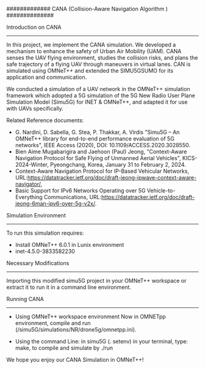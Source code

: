 ############# CANA (Collision-Aware Navigation Algorithm ) ##############

Introduction on CANA
______________________________
In this project, we implement the CANA simulation. We developed a mechanism to enhance the safety of Urban Air Mobility (UAM). CANA senses the UAV flying environment, studies the collision risks, and plans the safe trajectory of a flying UAV through maneuvers in virtual lanes. CAN is simulated using OMNeT++ and extended the SIMU5GSUMO for its application and communication.

We conducted a simulation of a UAV network in the OMNeT++ simulation framework which adopted a 5G simulation of the 5G New Radio User Plane Simulation Model
(Simu5G) for INET & OMNeT++, and adapted it for use with UAVs specifically.

Related Reference documents:

- G. Nardini, D. Sabella, G. Stea, P. Thakkar, A. Virdis "Simu5G – An OMNeT++ library for end-to-end performance evaluation of 5G networks", IEEE Access (2020), DOI: 10.1109/ACCESS.2020.3028550.
- Bien Aime Mugabarigira and Jaehoon (Paul) Jeong, "Context-Aware Navigation Protocol for Safe Flying of Unmanned Aerial Vehicles", KICS-2024-Winter, Pyeongchang, Korea, January 31 to February 2, 2024.
- Context-Aware Navigation Protocol for IP-Based Vehicular Networks, URL:https://datatracker.ietf.org/doc/draft-jeong-ipwave-context-aware-navigator/,
- Basic Support for IPv6 Networks Operating over 5G Vehicle-to-Everything Communications, URL:https://datatracker.ietf.org/doc/draft-jeong-6man-ipv6-over-5g-v2x/.

Simulation Environment
________________________
To run this simulation requires:
- Install OMNeT++ 6.0.1 in Lunix environment
- inet-4.5.0-3833582230

Necessary Modifications
_________________________
Importing this modified simu5G project in your OMNeT++ workspace or extract it to run it in a command line environment.

Running CANA
_______________
- Using OMNeT++ workspace environment
    Now in OMNETpp environment, compile and run (/simu5G/simulations/NR/drone5g/omnetpp.ini).

- Using the command Line:
    in simu5G (. setenv)
    in your terminal, type: make, to compile
    and simulate by ./run
    
We hope you enjoy our CANA Simulation in OMNeT++!
